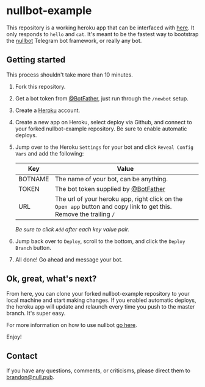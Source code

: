 # nullbot-example
This repository is a working heroku app that can be interfaced with [here](https://telegram.me/nullbotexamplebot). It only responds to ```hello``` and ```cat```. It's meant to be the fastest way to bootstrap the [nullbot](https://github.com/baetheus/nullbot) Telegram bot framework, or really any bot.

## Getting started
This process shouldn't take more than 10 minutes.

1. Fork this repository.

2. Get a bot token from [@BotFather](https://telegram.me/BotFather), just run through the ```/newbot``` setup.

3. Create a [Heroku](https://www.heroku.com) account.

3. Create a new app on Heroku, select deploy via Github, and connect to your forked nullbot-example repository. Be sure to enable automatic deploys.

4. Jump over to the Heroku ```Settings``` for your bot and click ```Reveal Config Vars``` and add the following:

    | Key | Value |
    | --- | --- |
    | BOTNAME | The name of your bot, can be anything. |
    | TOKEN | The bot token supplied by [@BotFather](https://telegram.me/BotFather) |
    | URL | The url of your heroku app, right click on the ```Open app``` button and copy link to get this. Remove the trailing ```/``` |

    *Be sure to click ```Add``` after each key value pair.*

5. Jump back over to ```Deploy```, scroll to the bottom, and click the ```Deploy Branch``` button.

6. All done! Go ahead and message your bot.

## Ok, great, what's next?
From here, you can clone your forked nullbot-example repository to your local machine and start making changes. If you enabled automatic deploys, the heroku app will update and relaunch every time you push to the master branch. It's super easy.

For more information on how to use nullbot [go here](https://github.com/baetheus/nullbot).

Enjoy!

## Contact
If you have any questions, comments, or criticisms, please direct them to
[brandon@null.pub](mailto:brandon@null.pub).